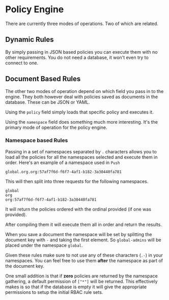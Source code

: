 # Policy Engine

There are currently three modes of operations. Two of which are related.

## Dynamic Rules

By simply passing in JSON based policies you can execute them with no other requirements.
You do not need a database, it won't even try to connect to one.

## Document Based Rules

The other two modes of operation depend on which field you pass in to the engine. They both
however deal with policies saved as documents in the database. These can be JSON or YAML.

Using the `policy` field simply loads that specific policy and executes it.

Using the `namespace` field does something much more interesting. It's the primary mode
of operation for the policy engine.

### Namespace based Rules

Passing in a set of namespaces separated by `.` characters allows you to load
all the policies for all the namespaces selected and execute them in order.
Here's an example of a namespace used in `Push`

`global.org.org:57af7f6d-f6f7-4af1-b182-3a30440fa781`

This will then split into three requests for the following namespaces.

```
global
org
org:57af7f6d-f6f7-4af1-b182-3a30440fa781
```

It will return the policies ordered with the ordinal provided (if one was provided).

After compiling them it will execute them all in order and return the results.

When you save a document the namespace will be set by splitting the document key
with `-` and taking the first element. So `global-admins` will be placed under the namespace
`global`.

Given these rules make sure to not use any of these characters (`.-`) in your namespaces.
You can feel free to use them **after** the namespace as part of the document key.

One small addition is that if **zero** policies are returned by the namespace gathering,
a default permission of `["*"]` will be returned. This effectively makes is so that if
the database is empty it will give the appropriate permissions to setup the initial RBAC
rule sets.
